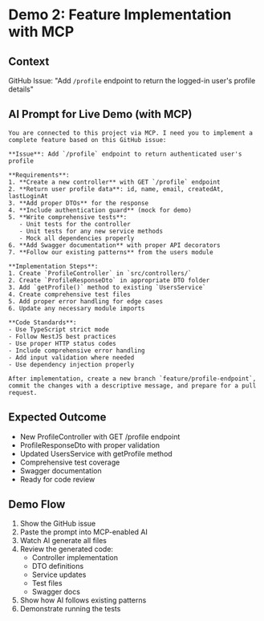 # Demo 2: Feature Implementation with MCP

## Context
GitHub Issue: "Add `/profile` endpoint to return the logged-in user's profile details"

## AI Prompt for Live Demo (with MCP)

```
You are connected to this project via MCP. I need you to implement a complete feature based on this GitHub issue:

**Issue**: Add `/profile` endpoint to return authenticated user's profile

**Requirements**:
1. **Create a new controller** with GET `/profile` endpoint
2. **Return user profile data**: id, name, email, createdAt, lastLoginAt
3. **Add proper DTOs** for the response
4. **Include authentication guard** (mock for demo)
5. **Write comprehensive tests**:
   - Unit tests for the controller
   - Unit tests for any new service methods
   - Mock all dependencies properly
6. **Add Swagger documentation** with proper API decorators
7. **Follow our existing patterns** from the users module

**Implementation Steps**:
1. Create `ProfileController` in `src/controllers/`
2. Create `ProfileResponseDto` in appropriate DTO folder
3. Add `getProfile()` method to existing `UsersService`
4. Create comprehensive test files
5. Add proper error handling for edge cases
6. Update any necessary module imports

**Code Standards**:
- Use TypeScript strict mode
- Follow NestJS best practices
- Use proper HTTP status codes
- Include comprehensive error handling
- Add input validation where needed
- Use dependency injection properly

After implementation, create a new branch `feature/profile-endpoint`, commit the changes with a descriptive message, and prepare for a pull request.
```

## Expected Outcome
- New ProfileController with GET /profile endpoint
- ProfileResponseDto with proper validation
- Updated UsersService with getProfile method
- Comprehensive test coverage
- Swagger documentation
- Ready for code review

## Demo Flow
1. Show the GitHub issue
2. Paste the prompt into MCP-enabled AI
3. Watch AI generate all files
4. Review the generated code:
   - Controller implementation
   - DTO definitions
   - Service updates
   - Test files
   - Swagger docs
5. Show how AI follows existing patterns
6. Demonstrate running the tests
